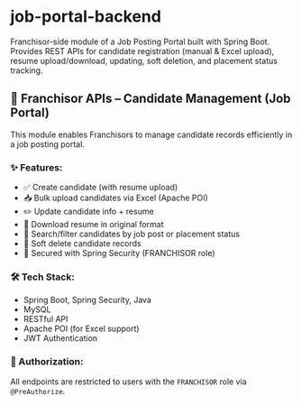 # job-portal-backend
Franchisor-side module of a Job Posting Portal built with Spring Boot. Provides REST APIs for candidate registration (manual &amp; Excel upload), resume upload/download, updating, soft deletion, and placement status tracking.

## 📂 Franchisor APIs – Candidate Management (Job Portal)

This module enables Franchisors to manage candidate records efficiently in a job posting portal.

### ✨ Features:
- ✅ Create candidate (with resume upload)
- 📥 Bulk upload candidates via Excel (Apache POI)
- ✏️ Update candidate info + resume
- 📄 Download resume in original format
- 🔎 Search/filter candidates by job post or placement status
- 🚫 Soft delete candidate records
- 👥 Secured with Spring Security (FRANCHISOR role)

### 🛠 Tech Stack:
- Spring Boot, Spring Security, Java
- MySQL
- RESTful API
- Apache POI (for Excel support)
- JWT Authentication

### 🔐 Authorization:
All endpoints are restricted to users with the `FRANCHISOR` role via `@PreAuthorize`.
